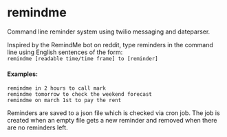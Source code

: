 # remindme

Command line reminder system using twilio messaging and dateparser.

Inspired by the RemindMe bot on reddit, type reminders in the command line using English sentences of the form:\
`remindme [readable time/time frame] to [reminder]`


#### Examples:
`remindme in 2 hours to call mark`\
`remindme tomorrow to check the weekend forecast`\
`remindme on march 1st to pay the rent`

Reminders are saved to a json file which is checked via cron job. The job is created when an empty file gets a new reminder and removed when there are no reminders left.
